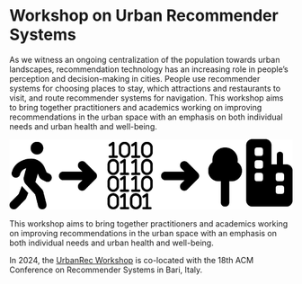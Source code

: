 # Workshop on Urban Recommender Systems

As we witness an ongoing centralization of the population towards urban landscapes, recommendation technology has an increasing role in people’s perception and decision-making in cities. People use recommender systems for choosing places to stay, which attractions and restaurants to visit, and route recommender systems for navigation. This workshop aims to bring together practitioners and academics working on improving recommendations in the urban space with an emphasis on both individual needs and urban health and well-being.

![UrbanRec Logo](https://github.com/UrbanRec/urbanrec.github.io/blob/main/assets/img/logo_white.png?raw=true)



This workshop aims to bring together practitioners and academics working on improving recommendations in the urban space with an emphasis on both individual needs and urban health and well-being.

In 2024, the [UrbanRec Workshop](https://urbanrec.github.io/UrbanRec2024/) is co-located with the 18th ACM Conference on Recommender Systems in Bari, Italy. 
